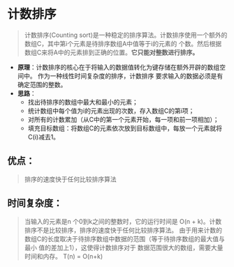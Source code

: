 # 计数排序
> 计数排序(Counting sort)是一种稳定的排序算法。计数排序使用一个额外的数组C，其中第i个元素是待排序数组A中值等于i的元素的
个数。然后根据数组C来将A中的元素排到正确的位置。**它只能对整数进行排序。**

- **原理**：计数排序的核心在于将输入的数据值转化为键存储在额外开辟的数组空间中。 作为一种线性时间复杂度的排序，计数排序
要求输入的数据必须是有确定范围的整数。
- **思路**：
    - 找出待排序的数组中最大和最小的元素；
    - 统计数组中每个值为i的元素出现的次数，存入数组C的第i项；
    - 对所有的计数累加（从C中的第一个元素开始，每一项和前一项相加）；
    - 填充目标数组：将数组C的元素依次放到目标数组中，每放一个元素就将C(i)减去1。

## 优点：
> 排序的速度快于任何比较排序算法

## 时间复杂度：
> 当输入的元素是n 个0到k之间的整数时，它的运行时间是 O(n + k)。计数排序不是比较排序，排序的速度快于任何比较排序算法。
由于用来计数的数组C的长度取决于待排序数组中数据的范围（等于待排序数组的最大值与最小 值的差加上1），这使得计数排序对于
数据范围很大的数组，需要大量时间和内存。
T(n) = O(n+k)
